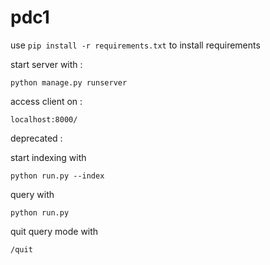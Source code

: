 # pdc1

use `pip install -r requirements.txt` to install requirements

start server with :
    
    python manage.py runserver
    
access client on :
    
    localhost:8000/

deprecated :

start indexing with

    python run.py --index

query with

    python run.py

quit query mode with

    /quit
